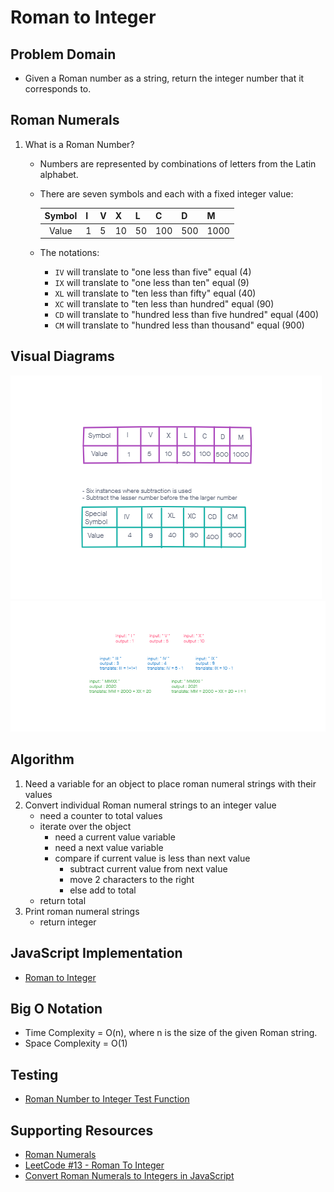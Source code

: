 # Roman to Integer

## Problem Domain 
- Given a Roman number as a string, return the integer number that it corresponds to.

## Roman Numerals
1. What is a Roman Number?
    - Numbers are represented by combinations of letters from the Latin alphabet. 
    - There are seven symbols and each with a fixed integer value: 

      | Symbol 	| I 	| V 	| X  	| L  	| C   	| D   	| M    	|
      |:------:	|---	|---	|----	|----	|-----	|-----	|------	|
      |  Value 	| 1 	| 5 	| 10 	| 50 	| 100 	| 500 	| 1000 	|

    - The notations:
      - `IV` will translate to "one less than five" equal (4) 
      - `IX` will translate to "one less than ten" equal (9)
      - `XL` will translate to "ten less than fifty" equal (40)
      - `XC` will translate to "ten less than hundred" equal (90)
      - `CD` will translate to "hundred less than five hundred" equal (400)
      - `CM` will translate to "hundred less than thousand" equal (900)

## Visual Diagrams
![Roman Numbers to Integer Image](romanImage.png)
![Roman Numbers to Integer Input and Output](romanImage2.png)

## Algorithm
1. Need a variable for an object to place roman numeral strings with their values
2. Convert individual Roman numeral strings to an integer value
    - need a counter to total values
    - iterate over the object
      - need a current value variable
      - need a next value variable
      - compare if current value is less than next value 
        - subtract current value from next value
        - move 2 characters to the right
        - else add to total
    - return total
3. Print roman numeral strings
    - return integer

## JavaScript Implementation
- [Roman to Integer](/romanToInteger/romanToInteger.js)

## Big O Notation 
- Time Complexity = O(n), where n is the size of the given Roman string.
- Space Complexity = O(1)

## Testing
- [Roman Number to Integer Test Function](/__tests__/romanToIngeter.test.js)

## Supporting Resources 
- [Roman Numerals](https://en.wikipedia.org/wiki/Roman_numerals)
- [LeetCode #13 - Roman To Integer](https://redquark.org/leetcode/0013-roman-to-integer/)
- [Convert Roman Numerals to Integers in JavaScript](https://javascript.plainenglish.io/algorithms-101-convert-roman-numerals-to-integers-in-javascript-d3aba86a43d4)



